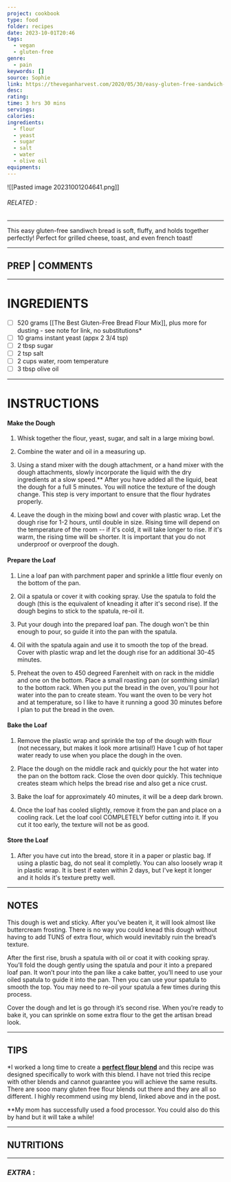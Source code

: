 ```yaml
---
project: cookbook
type: food
folder: recipes
date: 2023-10-01T20:46
tags:
  - vegan
  - gluten-free
genre:
  - pain
keywords: []
source: Sophie
link: https://theveganharvest.com/2020/05/30/easy-gluten-free-sandwich-bread-vegan-too/
desc: 
rating: 
time: 3 hrs 30 mins
servings: 
calories: 
ingredients:
  - flour
  - yeast
  - sugar
  - salt
  - water
  - olive oil
equipments:
---
```


![[Pasted image 20231001204641.png]]
###### *RELATED* : 
---
This easy gluten-free sandiwch bread is soft, fluffy, and holds together perfectly! Perfect for grilled cheese, toast, and even french toast!

---
## PREP | COMMENTS



---
# INGREDIENTS

- [ ] 520 grams [[The Best Gluten-Free Bread Flour Mix]], plus more for dusting - see note for link, no substitutions* 
- [ ] 10 grams instant yeast (appx 2 3/4 tsp)
- [ ] 2 tbsp sugar
- [ ] 2 tsp salt
- [ ] 2 cups water, room temperature
- [ ] 3 tbsp olive oil

---
# INSTRUCTIONS

#### Make the Dough

1. Whisk together the flour, yeast, sugar, and salt in a large mixing bowl.
    
2. Combine the water and oil in a measuring up.
    
3. Using a stand mixer with the dough attachment, or a hand mixer with the dough attachments, slowly incorporate the liquid with the dry ingredients at a slow speed.** After you have added all the liquid, beat the dough for a full 5 minutes. You will notice the texture of the dough change. This step is very important to ensure that the flour hydrates properly.
    
4. Leave the dough in the mixing bowl and cover with plastic wrap. Let the dough rise for 1-2 hours, until double in size. Rising time will depend on the temperature of the room -- if it's cold, it will take longer to rise. If it's warm, the rising time will be shorter. It is important that you do not underproof or overproof the dough.
    

#### Prepare the Loaf

1. Line a loaf pan with parchment paper and sprinkle a little flour evenly on the bottom of the pan.
    
2. Oil a spatula or cover it with cooking spray. Use the spatula to fold the dough (this is the equivalent of kneading it after it's second rise). If the dough begins to stick to the spatula, re-oil it.
    
3. Put your dough into the prepared loaf pan. The dough won't be thin enough to pour, so guide it into the pan with the spatula.
    
4. Oil with the spatula again and use it to smooth the top of the bread. Cover with plastic wrap and let the dough rise for an additional 30-45 minutes.
    
5. Preheat the oven to 450 degreed Farenheit with on rack in the middle and one on the bottom. Place a small roasting pan (or somthing similar) to the bottom rack. When you put the bread in the oven, you'll pour hot water into the pan to create steam. You want the oven to be very hot and at temperature, so I like to have it running a good 30 minutes before I plan to put the bread in the oven.
    

#### Bake the Loaf

1. Remove the plastic wrap and sprinkle the top of the dough with flour (not necessary, but makes it look more artisinal!) Have 1 cup of hot taper water ready to use when you place the dough in the oven.
    
2. Place the dough on the middle rack and quickly pour the hot water into the pan on the bottom rack. Close the oven door quickly. This technique creates steam which helps the bread rise and also get a nice crust.
    
3. Bake the loaf for approximately 40 minutes, it will be a deep dark brown.
    
4. Once the loaf has cooled slightly, remove it from the pan and place on a cooling rack. Let the loaf cool COMPLETELY befor cutting into it. If you cut it too early, the texture will not be as good.
    
#### Store the Loaf

1. After you have cut into the bread, store it in a paper or plastic bag. If using a plastic bag, do not seal it completly. You can also loosely wrap it in plastic wrap. It is best if eaten within 2 days, but I've kept it longer and it holds it's texture pretty well.

---
## NOTES

This dough is wet and sticky. After you’ve beaten it, it will look almost like buttercream frosting. There is no way you could knead this dough without having to add TUNS of extra flour, which would inevitably ruin the bread’s texture.

After the first rise, brush a spatula with oil or coat it with cooking spray. You’ll fold the dough gently using the spatula and pour it into a prepared loaf pan. It won’t pour into the pan like a cake batter, you’ll need to use your oiled spatula to guide it into the pan. Then you can use your spatula to smooth the top. You may need to re-oil your spatula a few times during this process.

Cover the dough and let is go through it’s second rise. When you’re ready to bake it, you can sprinkle on some extra flour to the get the artisan bread look.

---
## TIPS

*I worked a long time to create a **[perfect flour blend](https://theveganharvest.com/2020/05/26/the-best-gluten-free-bread-flour-mix/)** and this recipe was designed specifically to work with this blend. I have not tried this recipe with other blends and cannot guarantee you will achieve the same results. There are sooo many gluten free flour blends out there and they are all so different. I highly recommend using my blend, linked above and in the post. 

**My mom has successfully used a food processor. You could also do this by hand but it will take a while!

---
## NUTRITIONS



---
### *EXTRA* :



